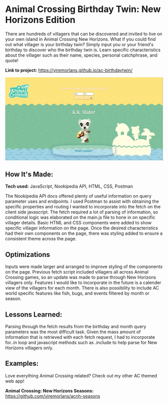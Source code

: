 # Animal Crossing Birthday Twin: New Horizons Edition
There are hundreds of villagers that can be discovered and invited to live on your own island in Animal Crossing New Horizons. What if you could find out what villager is your birthday twin? Simply input you or your friend's birthday to discover who the birthday twin is. Learn specific characteristics about the villager such as their name, species, personal catchphrase, and quote!

**Link to project:** https://yiremorlans.github.io/ac-birthdaytwin/

![AC Birthday twin web app](https://github.com/yiremorlans/yiremorlans/blob/main/ac-twin.webp)

## How It's Made:

**Tech used:** JavaScript, Nookipedia API, HTML, CSS, Postman

The Nookipedia API docs offered plenty of useful information on query parameter uses and endpoints. I used Postman to assist with obtaining the specific properties and routing I wanted to incorporate into the fetch on the client side javascript. The fetch required a lot of parsing of information, so conditional logic was elaborated on the main.js file to hone in on specific villager details. Basic HTML and CSS components were added to show specific villager information on the page. Once the desired characteristics had their own components on the page, there was styling added to ensure a consistent theme across the page.

## Optimizations

Inputs were made larger and arranged to improve styling of the components on the page. Previous fetch script included villagers all across Animal Crossing games, so an update was made to parse through New Horizons villagers only. Features I would like to incorporate in the future is a calender view of the villagers for each month. There is also possibility to include AC world specific features like fish, bugs, and events filtered by month or season.

## Lessons Learned:

Parsing through the fetch results from the birthday and month query parameters was the most difficult task. Given the mass amount of information that is retrieved with each fetch request, I had to incorporate for..in loop and javascript methods such as .include to help parse for New Horizons villagers only. 

## Examples:
Love everything Animal Crossing related? Check out my other AC themed web app!

**Animal Crossing: New Horizons Seasons:** https://github.com/yiremorlans/acnh-seasons

